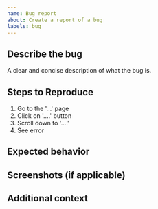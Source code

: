 ```yaml
---
name: Bug report
about: Create a report of a bug
labels: bug
---
```


## Describe the bug
A clear and concise description of what the bug is.

## Steps to Reproduce
1. Go to the '...' page
2. Click on '....' button
3. Scroll down to '....'
4. See error

## Expected behavior

## Screenshots (if applicable)

## Additional context
